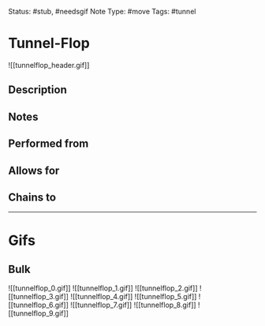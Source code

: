 Status: #stub, #needsgif 
Note Type: #move
Tags: #tunnel 

# Tunnel-Flop
![[tunnelflop_header.gif]]
## Description


## Notes


## Performed from


## Allows for


## Chains to


___
# Gifs
## Bulk
![[tunnelflop_0.gif]]
![[tunnelflop_1.gif]]
![[tunnelflop_2.gif]]
![[tunnelflop_3.gif]]
![[tunnelflop_4.gif]]
![[tunnelflop_5.gif]]
![[tunnelflop_6.gif]]
![[tunnelflop_7.gif]]
![[tunnelflop_8.gif]]
![[tunnelflop_9.gif]]